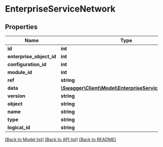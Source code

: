 # EnterpriseServiceNetwork

## Properties
Name | Type | Description | Notes
------------ | ------------- | ------------- | -------------
**id** | **int** |  | [optional] 
**enterprise_object_id** | **int** |  | [optional] 
**configuration_id** | **int** |  | [optional] 
**module_id** | **int** |  | [optional] 
**ref** | **string** |  | [optional] 
**data** | [**\Swagger\Client\Model\EnterpriseServiceNetworkData**](EnterpriseServiceNetworkData.md) |  | [optional] 
**version** | **string** |  | [optional] 
**object** | **string** |  | [optional] 
**name** | **string** |  | [optional] 
**type** | **string** |  | 
**logical_id** | **string** |  | [optional] 

[[Back to Model list]](../README.md#documentation-for-models) [[Back to API list]](../README.md#documentation-for-api-endpoints) [[Back to README]](../README.md)



